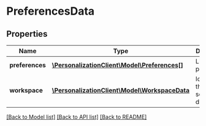 # PreferencesData

## Properties
Name | Type | Description | Notes
------------ | ------------- | ------------- | -------------
**preferences** | [**\PersonalizationClient\Model\Preferences[]**](Preferences.md) | List of preferences | [optional] 
**workspace** | [**\PersonalizationClient\Model\WorkspaceData**](WorkspaceData.md) | Identifies the user&#39;s set of p13n data. | [optional] 

[[Back to Model list]](../README.md#documentation-for-models) [[Back to API list]](../README.md#documentation-for-api-endpoints) [[Back to README]](../README.md)


